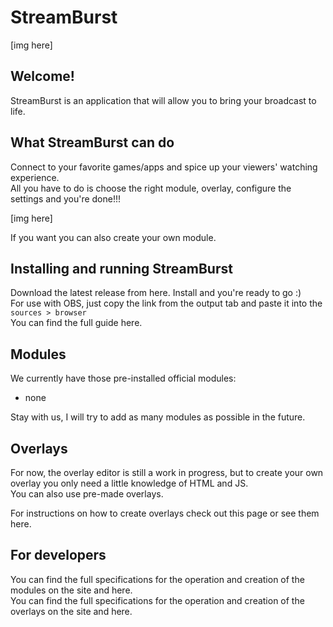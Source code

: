 # StreamBurst
[img here]

## Welcome!
StreamBurst is an application that will allow you to bring your broadcast to life. 

## What StreamBurst can do
Connect to your favorite games/apps and spice up your viewers' watching experience.\
All you have to do is choose the right module, overlay, configure the settings and you're done!!!

[img here]

If you want you can also create your own module.

## Installing and running StreamBurst
Download the latest release from here. Install and you're ready to go :)\
For use with OBS, just copy the link from the output tab and paste it into the `sources > browser`\
You can find the full guide here.

## Modules
We currently have those pre-installed official modules:
- none

Stay with us, I will try to add as many modules as possible in the future.

## Overlays
For now, the overlay editor is still a work in progress, but to create your own overlay you only need a little knowledge of HTML and JS.\
You can also use pre-made overlays.

For instructions on how to create overlays check out this page or see them here.

## For developers
You can find the full specifications for the operation and creation of the modules on the site and here.\
You can find the full specifications for the operation and creation of the overlays on the site and here.
